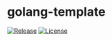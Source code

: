 # golang-template

[![Release](https://img.shields.io/github/v/release/anton-yurchenko/golang-template)](https://github.com/anton-yurchenko/golang-template/releases/latest)
[![License](https://img.shields.io/github/license/anton-yurchenko/golang-template)](LICENSE.md)
